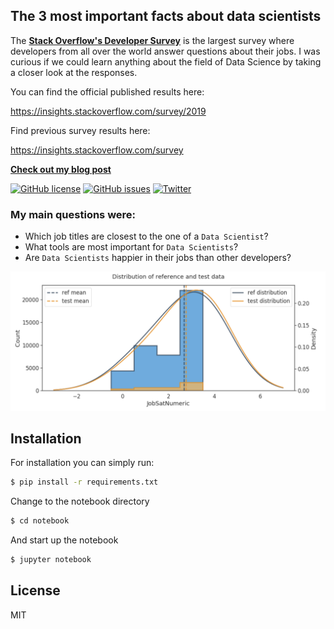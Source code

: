 ## The 3 most important facts about data scientists

The **[Stack Overflow's Developer Survey](https://insights.stackoverflow.com/survey/2019)** is the largest survey where developers from all over the world answer questions about their jobs. I was curious if we could learn anything about the field of Data Science by taking a closer look at the responses.

You can find the official published results here:

https://insights.stackoverflow.com/survey/2019

Find previous survey results here:

https://insights.stackoverflow.com/survey

**[Check out my blog post](https://medium.com/@mail2tippelt/the-3-most-important-facts-about-data-scientists-9bfe41f9ce82)**

[![GitHub license](https://img.shields.io/github/license/StefanTippelt/stack_overflow_developer_survey)](https://github.com/StefanTippelt/stack_overflow_developer_survey/blob/master/LICENSE)
[![GitHub issues](https://img.shields.io/github/issues/StefanTippelt/stack_overflow_developer_survey)](https://github.com/StefanTippelt/stack_overflow_developer_survey/issues)
[![Twitter](https://img.shields.io/twitter/url/https/github.com/StefanTippelt/stack_overflow_developer_survey?style=social)](https://twitter.com/intent/tweet?text=Wow:&url=https%3A%2F%2Fgithub.com%2FStefanTippelt%2Fstack_overflow_developer_survey)

### My main questions were:
- Which job titles are closest to the one of a `Data Scientist`?
- What tools are most important for `Data Scientists`?
- Are `Data Scientists` happier in their jobs than other developers?

![T-test](/images/t_test.png)


## Installation
For installation you can simply run:

```sh
$ pip install -r requirements.txt
```

Change to the notebook directory

```sh
$ cd notebook
```

And start up the notebook

```sh
$ jupyter notebook
```

## License
MIT

